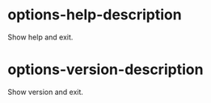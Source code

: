# options-help-description
Show help and exit.

# options-version-description
Show version and exit.
